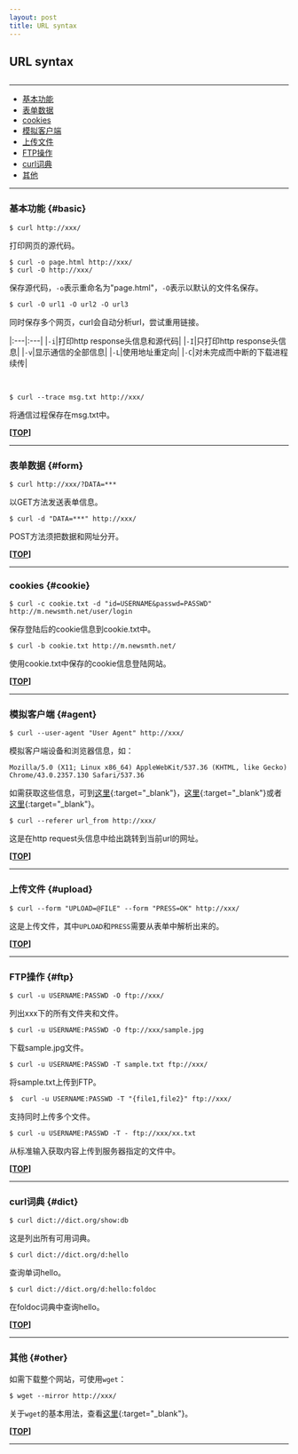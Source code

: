 ```yaml
---
layout: post
title: URL syntax
---
```

## URL syntax

<h2 id="top"></h2>

***

*   [基本功能](#basic)
*   [表单数据](#form)
*   [cookies](#cookie)
*   [模拟客户端](#agent)
*   [上传文件](#upload)
*   [FTP操作](#ftp)
*   [curl词典](#dict)
*   [其他](#other)

***

### 基本功能 {#basic}

    $ curl http://xxx/
    
打印网页的源代码。

    $ curl -o page.html http://xxx/
    $ curl -O http://xxx/
    
保存源代码，`-o`表示重命名为"page.html"，`-O`表示以默认的文件名保存。

    $ curl -O url1 -O url2 -O url3
    
同时保存多个网页，curl会自动分析url，尝试重用链接。

|:---|:---|
|`-i`|打印http response头信息和源代码|
|`-I`|只打印http response头信息|
|`-v`|显示通信的全部信息|
|`-L`|使用地址重定向|
|`-C`|对未完成而中断的下载进程续传|

<br>

    $ curl --trace msg.txt http://xxx/

将通信过程保存在msg.txt中。

**[[TOP](#top)]**

***

### 表单数据 {#form}

    $ curl http://xxx/?DATA=***
    
以GET方法发送表单信息。

    $ curl -d "DATA=***" http://xxx/

POST方法须把数据和网址分开。

**[[TOP](#top)]**

***

### cookies {#cookie}

    $ curl -c cookie.txt -d "id=USERNAME&passwd=PASSWD" http://m.newsmth.net/user/login
    
保存登陆后的cookie信息到cookie.txt中。

    $ curl -b cookie.txt http://m.newsmth.net/
    
使用cookie.txt中保存的cookie信息登陆网站。

**[[TOP](#top)]**

***

### 模拟客户端 {#agent}

    $ curl --user-agent "User Agent" http://xxx/

模拟客户端设备和浏览器信息，如：

    Mozilla/5.0 (X11; Linux x86_64) AppleWebKit/537.36 (KHTML, like Gecko) Chrome/43.0.2357.130 Safari/537.36

如需获取这些信息，可到[这里][useragent1]{:target="_blank"}，[这里][useragent2]{:target="_blank"}或者[这里][useragent3]{:target="_blank"}。

[useragent1]:http://www.useragentstring.com/
[useragent2]:http://www.whatsmyua.com/
[useragent3]:http://whatsmyuseragent.com/

    $ curl --referer url_from http://xxx/

这是在http request头信息中给出跳转到当前url的网址。

**[[TOP](#top)]**

***

### 上传文件  {#upload}

    $ curl --form "UPLOAD=@FILE" --form "PRESS=OK" http://xxx/

这是上传文件，其中`UPLOAD`和`PRESS`需要从表单中解析出来的。

**[[TOP](#top)]**

***

### FTP操作  {#ftp}

    $ curl -u USERNAME:PASSWD -O ftp://xxx/

列出xxx下的所有文件夹和文件。

    $ curl -u USERNAME:PASSWD -O ftp://xxx/sample.jpg
    
下载sample.jpg文件。

    $ curl -u USERNAME:PASSWD -T sample.txt ftp://xxx/

将sample.txt上传到FTP。

    $  curl -u USERNAME:PASSWD -T "{file1,file2}" ftp://xxx/
    
支持同时上传多个文件。

    $ curl -u USERNAME:PASSWD -T - ftp://xxx/xx.txt
    
从标准输入获取内容上传到服务器指定的文件中。

**[[TOP](#top)]**

***

### curl词典 {#dict}

    $ curl dict://dict.org/show:db
    
这是列出所有可用词典。

    $ curl dict://dict.org/d:hello
    
查询单词hello。

    $ curl dict://dict.org/d:hello:foldoc
    
在foldoc词典中查询hello。

**[[TOP](#top)]**

***

### 其他 {#other}

如需下载整个网站，可使用`wget`：

    $ wget --mirror http://xxx/

关于`wget`的基本用法，查看[这里](http://about.uuspider.com/2015/06/21/downloadtool.html){:target="_blank"}。

**[[TOP](#top)]**

***
